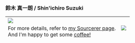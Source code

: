 ### 鈴木 真一朗 / Shin'ichiro Suzuki

<table>
  <thead>
    <tr>
      <th><img align="left" src="https://github-readme-stats.vercel.app/api?username=shin-sforzando&count_private=true&show_icons=true&theme=monokai" /></th>
      <th rowspan="2"><img align="left" src="https://github-readme-stats.vercel.app/api/top-langs/?username=shin-sforzando&count_private=true&show_icons=true&theme=monokai" /></th>
    </tr>
    <tr>
      <td>
        For more details, refer to <a href="https://sourcerer.io/shin-sforzando" alt="shin-sforzando | Sourcerer">my Sourcerer page</a>.<br/>
        And I'm happy to get some <a href="https://www.buymeacoffee.com/sforzando" target="_blank">coffee!</a>  
      </td>
    </tr>
  </thead>
</table>
